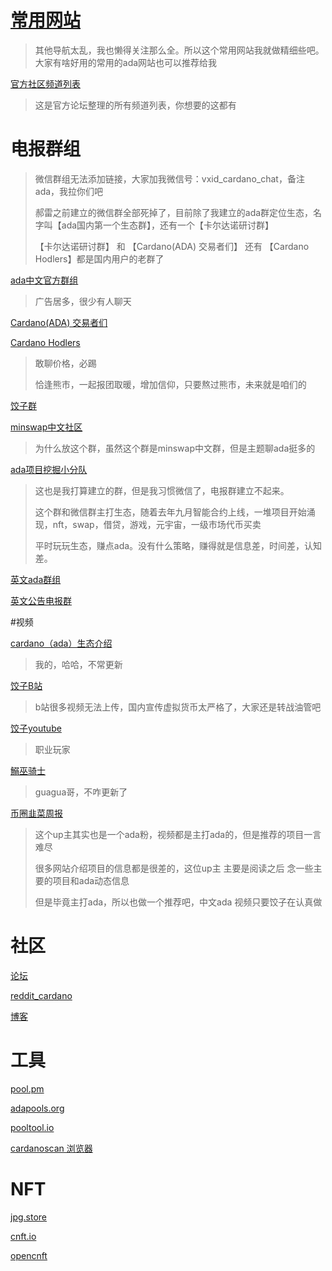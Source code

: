 # [常用网站](https://forum.cardano.org/t/cardano-stay-safe-series-official-community-channel-list/20046)

> 其他导航太乱，我也懒得关注那么全。所以这个常用网站我就做精细些吧。大家有啥好用的常用的ada网站也可以推荐给我

[官方社区频道列表](https://forum.cardano.org/t/cardano-stay-safe-series-official-community-channel-list/20046)

> 这是官方论坛整理的所有频道列表，你想要的这都有

# 电报群组

> 微信群组无法添加链接，大家加我微信号：vxid_cardano_chat，备注ada，我拉你们吧
>
> 郝雷之前建立的微信群全部死掉了，目前除了我建立的ada群定位生态，名字叫【ada国内第一个生态群】，还有一个【卡尔达诺研讨群】
>
> 【卡尔达诺研讨群】  和 【Cardano(ADA) 交易者们】 还有 【Cardano Hodlers】都是国内用户的老群了

[ada中文官方群组](https://t.me/CardanoChinaOfficial)

> 广告居多，很少有人聊天

[Cardano(ADA) 交易者们](https://t.me/CardanoTraders)

[Cardano Hodlers](https://t.me/CardanoHodlers)

> 敢聊价格，必踢
>
> 恰逢熊市，一起报团取暖，增加信仰，只要熬过熊市，未来就是咱们的

[饺子群](https://t.me/DayDayAda)

[minswap中文社区](https://t.me/+xEU__N0nJH4yMTU1)

> 为什么放这个群，虽然这个群是minswap中文群，但是主题聊ada挺多的

[ada项目挖掘小分队](https://t.me/cardanoCN)

> 这也是我打算建立的群，但是我习惯微信了，电报群建立不起来。
>
> 这个群和微信群主打生态，随着去年九月智能合约上线，一堆项目开始涌现，nft，swap，借贷，游戏，元宇宙，一级市场代币买卖
>
> 平时玩玩生态，赚点ada。没有什么策略，赚得就是信息差，时间差，认知差。

[英文ada群组](https://t.me/Cardano)

[英文公告电报群](https://t.me/CardanoAnnouncements)

#视频

[cardano（ada）生态介绍](https://www.youtube.com/channel/UCAfHoyK5b8RoQt9ipN0j4YA/videos)

> 我的，哈哈，不常更新

[饺子B站](https://space.bilibili.com/1197891531?spm_id_from=333.788.b_765f7570696e666f.1)

> b站很多视频无法上传，国内宣传虚拟货币太严格了，大家还是转战油管吧

[饺子youtube](https://www.youtube.com/c/BullishDumpling%E9%A5%BA%E5%AD%90)

> 职业玩家

[鰯巫骑士](https://www.youtube.com/channel/UCw6MUzxa6jvgI8yN1PnxQEA)

> guagua哥，不咋更新了

[币圈韭菜周报](https://www.youtube.com/user/MrSamsam1974)

> 这个up主其实也是一个ada粉，视频都是主打ada的，但是推荐的项目一言难尽
>
> 很多网站介绍项目的信息都是很差的，这位up主 主要是阅读之后 念一些主要的项目和ada动态信息
>
> 但是毕竟主打ada，所以也做一个推荐吧，中文ada 视频只要饺子在认真做

# 社区

[论坛](https://forum.cardano.org/)

[reddit_cardano](https://www.reddit.com/r/cardano/)

[博客](https://iohk.io/en/blog/posts/page-1/)

# 工具

[pool.pm](https://pool.pm/)

[adapools.org](https://adapools.org/)

[pooltool.io](https://pooltool.io/)

[cardanoscan 浏览器](https://cardanoscan.io/)

# NFT

[jpg.store](https://www.jpg.store/)

[cnft.io](https://cnft.io/)

[opencnft](https://opencnft.io/)

# <!--权益池-->

> <!--国人权益池-->
>
> <!--不锁仓，收益年化4%-5%之间-->

<!--[fika](https://pool.pm/f423b19715cca49029ed13ff02a110b63de7d96ad7a0536dc5887a41)-->

> <!--饺子的池子-->

<!--[baidu](https://pool.pm/c1f5cfd4330339e90ba83a64d269a81cf415d7adab36403e27b910f7)-->

> <!--我的池子，质押我的池子，手把手带你玩生态-->
>
> <!--备注：初建三个月，早期质押量小，导致不出块收益低，但是现在175万，收益已经正常了，当前四个纪元收益都是4%以上-->

<!--[996](https://pool.pm/ae3bc5a76ac9e46678ab650a81cc6491a074a9d970b5a7703a2d0c8e)-->

> <!--guagua哥的池子-->

